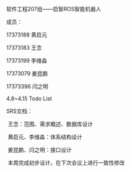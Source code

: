 软件工程207组——启智ROS智能机器人

成员：

17373188 黄启元

17373183 王念

17373199 李维淼

17373079 姜昆鹏

17373396 闫之明



4.8~4.15 Todo List

SRS文档：

​	王念：范围、需求概述、数据库设计

​	黄启元、李维淼：体系结构设计

​	姜昆鹏、闫之明：接口设计

​	本周完成初步设计，在下次会议上进行一致性修改